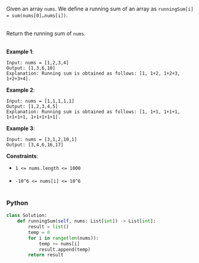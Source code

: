Given an array `nums`. We define a running sum of an array as `runningSum[i] = sum(nums[0]…nums[i])`.<br><br>

Return the running sum of `nums`.<br><br>

**Example 1**:<br>
```
Input: nums = [1,2,3,4]
Output: [1,3,6,10]
Explanation: Running sum is obtained as follows: [1, 1+2, 1+2+3, 1+2+3+4].
```

**Example 2**:<br>
```
Input: nums = [1,1,1,1,1]
Output: [1,2,3,4,5]
Explanation: Running sum is obtained as follows: [1, 1+1, 1+1+1, 1+1+1+1, 1+1+1+1+1].
```
**Example 3**:<br>
```
Input: nums = [3,1,2,10,1]
Output: [3,4,6,16,17]
```

**Constraints**:<br>

* `1 <= nums.length <= 1000`<br><br>
* `-10^6 <= nums[i] <= 10^6`<br><br>

### Python
```python
class Solution:
    def runningSum(self, nums: List[int]) -> List[int]:
        result = list()
        temp = 0
        for i in range(len(nums)):
            temp += nums[i]
            result.append(temp)
        return result
```
